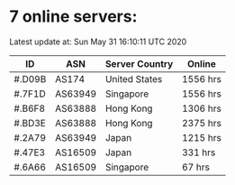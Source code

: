 # 7 online servers:

Latest update at: Sun May 31 16:10:11 UTC 2020

| ID | ASN | Server Country | Online |
| -- | --- | -------------- | ------ |
| #.D09B | AS174 | United States | 1556 hrs |
| #.7F1D | AS63949 | Singapore | 1556 hrs |
| #.B6F8 | AS63888 | Hong Kong | 1306 hrs |
| #.BD3E | AS63888 | Hong Kong | 2375 hrs |
| #.2A79 | AS63949 | Japan | 1215 hrs |
| #.47E3 | AS16509 | Japan | 331 hrs |
| #.6A66 | AS16509 | Singapore | 67 hrs |

